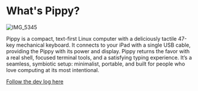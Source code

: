 # What's Pippy?

![IMG_5345](https://github.com/user-attachments/assets/cc9c53af-c0c0-4e9b-b7e8-bcbc421aea37)

Pippy is a compact, text-first Linux computer with a deliciously tactile 47-key mechanical keyboard. It connects to your iPad with a single USB cable, providing the Pippy with its power and display. Pippy returns the favor with a real shell, focused terminal tools, and a satisfying typing experience. It’s a seamless, symbiotic setup: minimalist, portable, and built for people who love computing at its most intentional.

[Follow the dev log here](devlog/)
